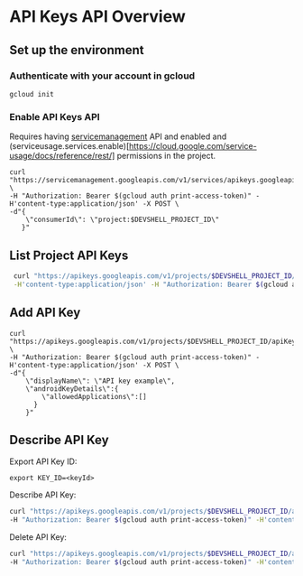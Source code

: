 # API Keys API Overview

## Set up the environment

### Authenticate with your account in gcloud

```
gcloud init
```

### Enable API Keys API 

Requires having [servicemanagement](https://cloud.google.com/service-infrastructure/docs/service-management/getting-started) API and enabled and (serviceusage.services.enable)[https://cloud.google.com/service-usage/docs/reference/rest/] permissions in the project.

```
curl "https://servicemanagement.googleapis.com/v1/services/apikeys.googleapis.com:enable" \
-H "Authorization: Bearer $(gcloud auth print-access-token)" -H'content-type:application/json' -X POST \
-d"{
    \"consumerId\": \"project:$DEVSHELL_PROJECT_ID\"
   }" 
```

## List Project API Keys

```bash
 curl "https://apikeys.googleapis.com/v1/projects/$DEVSHELL_PROJECT_ID/apiKeys" \
 -H'content-type:application/json' -H "Authorization: Bearer $(gcloud auth print-access-token)"
 ```
 
## Add API Key
 
```
curl "https://apikeys.googleapis.com/v1/projects/$DEVSHELL_PROJECT_ID/apiKeys" \
-H "Authorization: Bearer $(gcloud auth print-access-token)" -H'content-type:application/json' -X POST \
-d"{
    \"displayName\": \"API key example\",
    \"androidKeyDetails\":{
        \"allowedApplications\":[]
      }
    }"
```
 
## Describe API Key
  
Export API Key ID:

```
export KEY_ID=<keyId>
```

Describe API Key:
```bash
curl "https://apikeys.googleapis.com/v1/projects/$DEVSHELL_PROJECT_ID/apiKeys/$KEY_ID" \
-H "Authorization: Bearer $(gcloud auth print-access-token)" -H'content-type:application/json' -X GET
```

Delete API Key:
```bash
curl "https://apikeys.googleapis.com/v1/projects/$DEVSHELL_PROJECT_ID/apiKeys/$KEY_ID" \
-H "Authorization: Bearer $(gcloud auth print-access-token)" -H'content-type:application/json' -X DELETE
```



 
 
 
 
 
 
